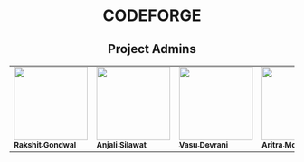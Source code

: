 <h1 align="center">CODEFORGE</h1>

<h2 align=center>Project Admins</h2> 

<div align="center">
<table>
  <tbody>
  <tr>
    <td >
        <a href="https://github.com/rakshitgondwal"><img alt="" src="https://avatars.githubusercontent.com/u/98955085?v=4" width="130px;"><br><sub><b> Rakshit Gondwal</b></sub></a></td> </a></td>
   <td ><a href="https://github.com/anjaliSilawat"><img alt="" src="https://avatars.githubusercontent.com/u/108583230?v=4" width="130px;"><br><sub><b> Anjali Silawat</b></sub></a></td> </a></td>
  <td ><a href="https://github.com/VasuDevrani"><img alt="" src="https://avatars.githubusercontent.com/u/101383635?s=400&u=8ac953bbec3d339079db6e78eaa6df70c0abba6a&v=4" width="130px;"><br><sub><b> Vasu Devrani</b></sub></a></td> </a></td>
  <td ><a href="https://github.com/thecodermaniac"><img alt="" src="https://avatars.githubusercontent.com/u/79108244?v=4" width="130px;"><br><sub><b> Aritra Mondal</b></sub></a></td> </a></td>
  </tr>
</tbody></table>
</div>

